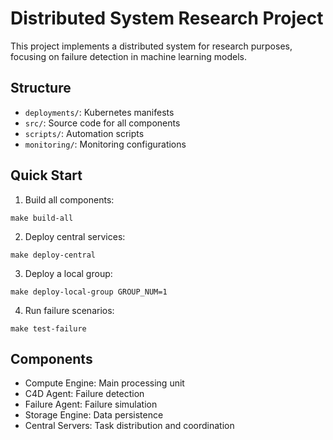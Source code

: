 # Distributed System Research Project

This project implements a distributed system for research purposes, focusing on failure detection in machine learning models.

## Structure
- `deployments/`: Kubernetes manifests
- `src/`: Source code for all components
- `scripts/`: Automation scripts
- `monitoring/`: Monitoring configurations

## Quick Start

1. Build all components:
```
make build-all
```

2. Deploy central services:
```
make deploy-central
```

3. Deploy a local group:
```
make deploy-local-group GROUP_NUM=1
```

4. Run failure scenarios:
```
make test-failure
```

## Components
- Compute Engine: Main processing unit
- C4D Agent: Failure detection
- Failure Agent: Failure simulation
- Storage Engine: Data persistence
- Central Servers: Task distribution and coordination
